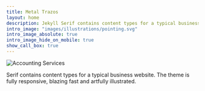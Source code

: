 ```yaml
---
title: Metal Trazos
layout: home
description: Jekyll Serif contains content types for a typical business website. The theme is fully responsive, blazing fast and artfully illustrated.
intro_image: "images/illustrations/pointing.svg"
intro_image_absolute: true
intro_image_hide_on_mobile: true
show_call_box: true
---
```


![Accounting Services](/images/thom-holmes-Lrfw0U_o9I0-unsplash.jpg)

Serif contains content types for a typical business website. The theme is fully responsive, blazing fast and artfully illustrated.
